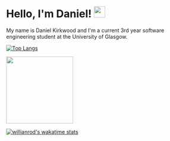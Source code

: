 # Hello, I'm Daniel! <img src="https://raw.githubusercontent.com/MartinHeinz/MartinHeinz/master/wave.gif" width="30px">

My name is Daniel Kirkwood and I'm a current 3rd year software engineering student at the University of Glasgow.

[![Top Langs](https://github-readme-stats.vercel.app/api/top-langs/?username=DanielKirkwood&layout=compact)](https://github.com/anuraghazra/github-readme-stats)

<img height="180em" src="https://github-readme-stats.vercel.app/api?username=DanielKirkwood&show_icons=true&hide_border=true&&count_private=true&include_all_commits=true" />

[![willianrod's wakatime stats](https://github-readme-stats.vercel.app/api/wakatime?username=DanielKirkwood)](https://github.com/anuraghazra/github-readme-stats)

